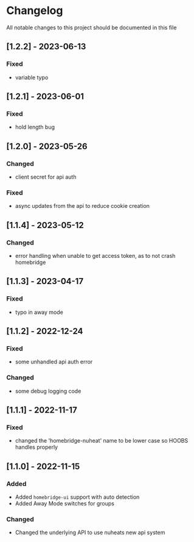 # Changelog
All notable changes to this project should be documented in this file

## [1.2.2] - 2023-06-13
### Fixed
 - variable typo


## [1.2.1] - 2023-06-01
### Fixed
 - hold length bug

## [1.2.0] - 2023-05-26
### Changed
 - client secret for api auth

### Fixed
 - async updates from the api to reduce cookie creation

## [1.1.4] - 2023-05-12
### Changed
 - error handling when unable to get access token, as to not crash homebridge

## [1.1.3] - 2023-04-17
### Fixed
 - typo in away mode

## [1.1.2] - 2022-12-24
### Fixed
 - some unhandled api auth error
### Changed
 - some debug logging code

## [1.1.1] - 2022-11-17
### Fixed
 - changed the 'homebridge-nuheat' name to be lower case so HOOBS handles properly

 ## [1.1.0] - 2022-11-15
 ### Added
 - Added `homebridge-ui` support with auto detection
 - Added Away Mode switches for groups
 ### Changed
 - Changed the underlying API to use nuheats new api system

